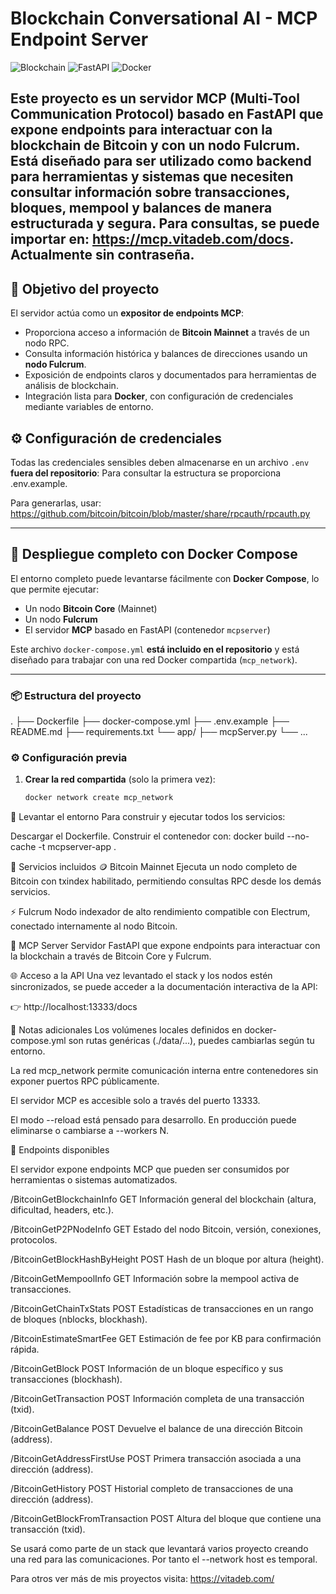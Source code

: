 # Blockchain Conversational AI - MCP Endpoint Server

![Blockchain](https://img.shields.io/badge/Blockchain-Bitcoin-blue) ![FastAPI](https://img.shields.io/badge/FastAPI-Python-green) ![Docker](https://img.shields.io/badge/Docker-Containers-blue)

Este proyecto es un **servidor MCP (Multi-Tool Communication Protocol) basado en FastAPI** que expone endpoints para interactuar con la **blockchain de Bitcoin** y con un nodo Fulcrum. Está diseñado para ser utilizado como backend para herramientas y sistemas que necesiten consultar información sobre transacciones, bloques, mempool y balances de manera estructurada y segura.
Para consultas, se puede importar en: https://mcp.vitadeb.com/docs. Actualmente sin contraseña.
---

## 📌 Objetivo del proyecto

El servidor actúa como un **expositor de endpoints MCP**:

- Proporciona acceso a información de **Bitcoin Mainnet** a través de un nodo RPC.
- Consulta información histórica y balances de direcciones usando un **nodo Fulcrum**.
- Exposición de endpoints claros y documentados para herramientas de análisis de blockchain.
- Integración lista para **Docker**, con configuración de credenciales mediante variables de entorno.

## ⚙️ Configuración de credenciales

Todas las credenciales sensibles deben almacenarse en un archivo `.env` **fuera del repositorio**:
Para consultar la estructura se proporciona .env.example.

Para generarlas, usar: https://github.com/bitcoin/bitcoin/blob/master/share/rpcauth/rpcauth.py

---

## 🐳 Despliegue completo con Docker Compose

El entorno completo puede levantarse fácilmente con **Docker Compose**, lo que permite ejecutar:

- Un nodo **Bitcoin Core** (Mainnet)
- Un nodo **Fulcrum**
- El servidor **MCP** basado en FastAPI (contenedor `mcpserver`)

Este archivo `docker-compose.yml` **está incluido en el repositorio** y está diseñado para trabajar con una red Docker compartida (`mcp_network`).

---

### 📦 Estructura del proyecto

.
├── Dockerfile
├── docker-compose.yml
├── .env.example
├── README.md
├── requirements.txt
└── app/
├── mcpServer.py
└── ...


### ⚙️ Configuración previa

1. **Crear la red compartida** (solo la primera vez):

   ```bash
   docker network create mcp_network


🚀 Levantar el entorno
Para construir y ejecutar todos los servicios:

Descargar el Dockerfile.
Construir el contenedor con: docker build --no-cache -t mcpserver-app .


🧩 Servicios incluidos
🪙 Bitcoin Mainnet
Ejecuta un nodo completo de Bitcoin con txindex habilitado, permitiendo consultas RPC desde los demás servicios.

⚡ Fulcrum
Nodo indexador de alto rendimiento compatible con Electrum, conectado internamente al nodo Bitcoin.

🤖 MCP Server
Servidor FastAPI que expone endpoints para interactuar con la blockchain a través de Bitcoin Core y Fulcrum.

🌐 Acceso a la API
Una vez levantado el stack y los nodos estén sincronizados, se puede acceder a la documentación interactiva de la API:

👉 http://localhost:13333/docs

🧠 Notas adicionales
Los volúmenes locales definidos en docker-compose.yml son rutas genéricas (./data/...), puedes cambiarlas según tu entorno.

La red mcp_network permite comunicación interna entre contenedores sin exponer puertos RPC públicamente.

El servidor MCP es accesible solo a través del puerto 13333.

El modo --reload está pensado para desarrollo. En producción puede eliminarse o cambiarse a --workers N.

🔹 Endpoints disponibles

El servidor expone endpoints MCP que pueden ser consumidos por herramientas o sistemas automatizados.

/BitcoinGetBlockchainInfo	GET	Información general del blockchain (altura, dificultad, headers, etc.).

/BitcoinGetP2PNodeInfo	GET	Estado del nodo Bitcoin, versión, conexiones, protocolos.

/BitcoinGetBlockHashByHeight	POST	Hash de un bloque por altura (height).

/BitcoinGetMempoolInfo	GET	Información sobre la mempool activa de transacciones.

/BitcoinGetChainTxStats	POST	Estadísticas de transacciones en un rango de bloques (nblocks, blockhash).

/BitcoinEstimateSmartFee	GET	Estimación de fee por KB para confirmación rápida.

/BitcoinGetBlock	POST	Información de un bloque específico y sus transacciones (blockhash).

/BitcoinGetTransaction	POST	Información completa de una transacción (txid).

/BitcoinGetBalance	POST	Devuelve el balance de una dirección Bitcoin (address).

/BitcoinGetAddressFirstUse	POST	Primera transacción asociada a una dirección (address).

/BitcoinGetHistory	POST	Historial completo de transacciones de una dirección (address).

/BitcoinGetBlockFromTransaction	POST	Altura del bloque que contiene una transacción (txid).

Se usará como parte de un stack que levantará varios proyecto creando una red para las comunicaciones. Por tanto el --network host es temporal.

Para otros ver más de mis proyectos visita: https://vitadeb.com/
